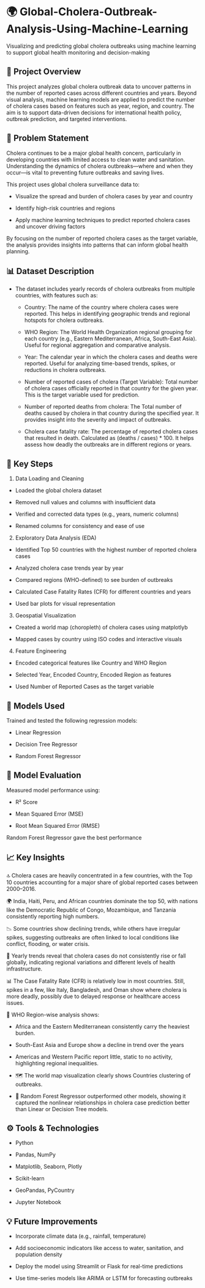 # 🌍 Global-Cholera-Outbreak-Analysis-Using-Machine-Learning
Visualizing and predicting global cholera outbreaks using machine learning to support global health monitoring and decision-making

## 📌 Project Overview
This project analyzes global cholera outbreak data to uncover patterns in the number of reported cases across different countries and years. Beyond visual analysis, machine learning models are applied to predict the number of cholera cases based on features such as year, region, and country. The aim is to support data-driven decisions for international health policy, outbreak prediction, and targeted interventions.

## 🧾 Problem Statement
Cholera continues to be a major global health concern, particularly in developing countries with limited access to clean water and sanitation. Understanding the dynamics of cholera outbreaks—where and when they occur—is vital to preventing future outbreaks and saving lives.

This project uses global cholera surveillance data to:

- Visualize the spread and burden of cholera cases by year and country

- Identify high-risk countries and regions

- Apply machine learning techniques to predict reported cholera cases and uncover driving factors

By focusing on the number of reported cholera cases as the target variable, the analysis provides insights into patterns that can inform global health planning.

## 📊 Dataset Description
- The dataset includes yearly records of cholera outbreaks from multiple countries, with features such as:

  - Country: The name of the country where cholera cases were reported. This helps in identifying geographic trends and regional hotspots for cholera outbreaks.

  - WHO Region: The World Health Organization regional grouping for each country (e.g., Eastern Mediterranean, Africa, South-East Asia). Useful for regional aggregation and comparative analysis.

  - Year: The calendar year in which the cholera cases and deaths were reported. Useful for analyzing time-based trends, spikes, or reductions in cholera outbreaks.

  - Number of reported cases of cholera (Target Variable): Total number of cholera cases officially reported in that country for the given year. This is the target variable used for prediction.

  - Number of reported deaths from cholera: The Total number of deaths caused by cholera in that country during the specified year. It provides insight into the severity and impact of outbreaks.

  - Cholera case fatality rate: The percentage of reported cholera cases that resulted in death. Calculated as (deaths / cases) * 100. It helps assess how deadly the outbreaks are in different regions or years.

## 🔑 Key Steps

1. Data Loading and Cleaning
  - Loaded the global cholera dataset

  - Removed null values and columns with insufficient data

  - Verified and corrected data types (e.g., years, numeric columns)

  - Renamed columns for consistency and ease of use

2. Exploratory Data Analysis (EDA)
  - Identified Top 50 countries with the highest number of reported cholera cases

  - Analyzed cholera case trends year by year

  - Compared regions (WHO-defined) to see burden of outbreaks

  - Calculated Case Fatality Rates (CFR) for different countries and years

  - Used bar plots for visual representation

3. Geospatial Visualization
  - Created a world map (choropleth) of cholera cases using matplotlyb

  - Mapped cases by country using ISO codes and interactive visuals

4. Feature Engineering
  - Encoded categorical features like Country and WHO Region

  - Selected Year, Encoded Country, Encoded Region as features

  - Used Number of Reported Cases as the target variable

## 🤖 Models Used
Trained and tested the following regression models:

- Linear Regression

- Decision Tree Regressor

- Random Forest Regressor

## 🧪 Model Evaluation
Measured model performance using:

- R² Score

- Mean Squared Error (MSE)

- Root Mean Squared Error (RMSE)

Random Forest Regressor gave the best performance

## 📈 Key Insights 
🔝 Cholera cases are heavily concentrated in a few countries, with the Top 10 countries accounting for a major share of global reported cases between 2000–2016.

🌍 India, Haiti, Peru, and African countries dominate the top 50, with nations like the Democratic Republic of Congo, Mozambique, and Tanzania consistently reporting high numbers.

📉 Some countries show declining trends, while others have irregular spikes, suggesting outbreaks are often linked to local conditions like conflict, flooding, or water crisis.

📆 Yearly trends reveal that cholera cases do not consistently rise or fall globally, indicating regional variations and different levels of health infrastructure.

📊 The Case Fatality Rate (CFR) is relatively low in most countries. Still, spikes in a few, like Italy, Bangladesh, and Oman show where cholera is more deadly, possibly due to delayed response or healthcare access issues.

🧭 WHO Region-wise analysis shows:

- Africa and the Eastern Mediterranean consistently carry the heaviest burden.

- South-East Asia and Europe show a decline in trend over the years

- Americas and Western Pacific report little, static to no activity, highlighting regional inequalities.

- 🗺️ The world map visualization clearly shows Countries clustering of outbreaks.

- 🤖 Random Forest Regressor outperformed other models, showing it captured the nonlinear relationships in cholera case prediction better than Linear or Decision Tree models.

## ⚙️ Tools & Technologies
- Python

- Pandas, NumPy

- Matplotlib, Seaborn, Plotly

- Scikit-learn

- GeoPandas, PyCountry

- Jupyter Notebook

## 💡 Future Improvements
- Incorporate climate data (e.g., rainfall, temperature)

- Add socioeconomic indicators like access to water, sanitation, and population density

- Deploy the model using Streamlit or Flask for real-time predictions

- Use time-series models like ARIMA or LSTM for forecasting outbreaks
